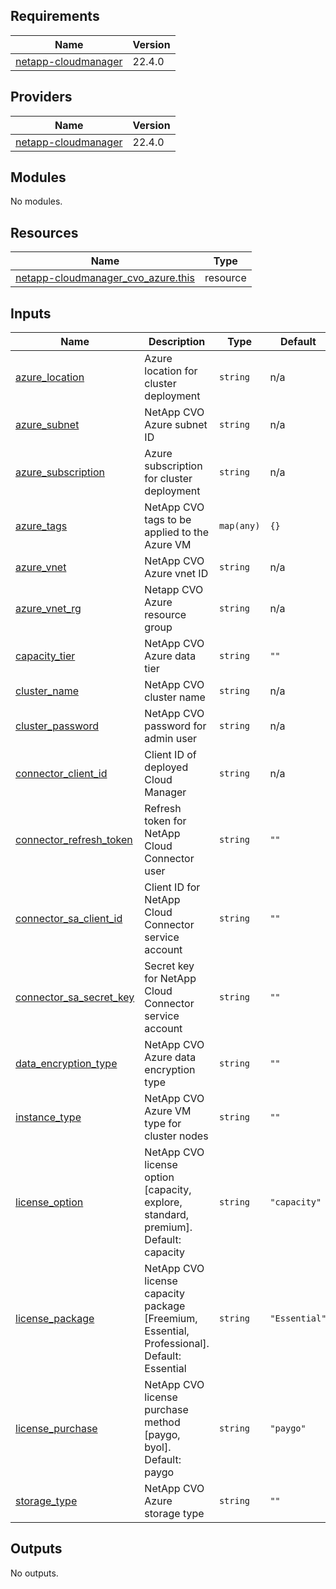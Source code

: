 ## Requirements

| Name | Version |
|------|---------|
| <a name="requirement_netapp-cloudmanager"></a> [netapp-cloudmanager](#requirement\_netapp-cloudmanager) | 22.4.0 |

## Providers

| Name | Version |
|------|---------|
| <a name="provider_netapp-cloudmanager"></a> [netapp-cloudmanager](#provider\_netapp-cloudmanager) | 22.4.0 |

## Modules

No modules.

## Resources

| Name | Type |
|------|------|
| [netapp-cloudmanager_cvo_azure.this](https://registry.terraform.io/providers/NetApp/netapp-cloudmanager/22.4.0/docs/resources/cvo_azure) | resource |

## Inputs

| Name | Description | Type | Default | Required |
|------|-------------|------|---------|:--------:|
| <a name="input_azure_location"></a> [azure\_location](#input\_azure\_location) | Azure location for cluster deployment | `string` | n/a | yes |
| <a name="input_azure_subnet"></a> [azure\_subnet](#input\_azure\_subnet) | NetApp CVO Azure subnet ID | `string` | n/a | yes |
| <a name="input_azure_subscription"></a> [azure\_subscription](#input\_azure\_subscription) | Azure subscription for cluster deployment | `string` | n/a | yes |
| <a name="input_azure_tags"></a> [azure\_tags](#input\_azure\_tags) | NetApp CVO tags to be applied to the Azure VM | `map(any)` | `{}` | no |
| <a name="input_azure_vnet"></a> [azure\_vnet](#input\_azure\_vnet) | NetApp CVO Azure vnet ID | `string` | n/a | yes |
| <a name="input_azure_vnet_rg"></a> [azure\_vnet\_rg](#input\_azure\_vnet\_rg) | Netapp CVO Azure resource group | `string` | n/a | yes |
| <a name="input_capacity_tier"></a> [capacity\_tier](#input\_capacity\_tier) | NetApp CVO Azure data tier | `string` | `""` | no |
| <a name="input_cluster_name"></a> [cluster\_name](#input\_cluster\_name) | NetApp CVO cluster name | `string` | n/a | yes |
| <a name="input_cluster_password"></a> [cluster\_password](#input\_cluster\_password) | NetApp CVO password for admin user | `string` | n/a | yes |
| <a name="input_connector_client_id"></a> [connector\_client\_id](#input\_connector\_client\_id) | Client ID of deployed Cloud Manager | `string` | n/a | yes |
| <a name="input_connector_refresh_token"></a> [connector\_refresh\_token](#input\_connector\_refresh\_token) | Refresh token for NetApp Cloud Connector user | `string` | `""` | no |
| <a name="input_connector_sa_client_id"></a> [connector\_sa\_client\_id](#input\_connector\_sa\_client\_id) | Client ID for NetApp Cloud Connector service account | `string` | `""` | no |
| <a name="input_connector_sa_secret_key"></a> [connector\_sa\_secret\_key](#input\_connector\_sa\_secret\_key) | Secret key for NetApp Cloud Connector service account | `string` | `""` | no |
| <a name="input_data_encryption_type"></a> [data\_encryption\_type](#input\_data\_encryption\_type) | NetApp CVO Azure data encryption type | `string` | `""` | no |
| <a name="input_instance_type"></a> [instance\_type](#input\_instance\_type) | NetApp CVO Azure VM type for cluster nodes | `string` | `""` | no |
| <a name="input_license_option"></a> [license\_option](#input\_license\_option) | NetApp CVO license option [capacity, explore, standard, premium]. Default: capacity | `string` | `"capacity"` | no |
| <a name="input_license_package"></a> [license\_package](#input\_license\_package) | NetApp CVO license capacity package [Freemium, Essential, Professional]. Default: Essential | `string` | `"Essential"` | no |
| <a name="input_license_purchase"></a> [license\_purchase](#input\_license\_purchase) | NetApp CVO license purchase method [paygo, byol]. Default: paygo | `string` | `"paygo"` | no |
| <a name="input_storage_type"></a> [storage\_type](#input\_storage\_type) | NetApp CVO Azure storage type | `string` | `""` | no |

## Outputs

No outputs.

